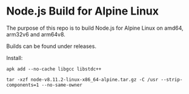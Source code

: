 # Node.js Build for Alpine Linux

The purpose of this repo is to build Node.js for Alpine Linux on amd64, arm32v6 and arm64v8.

Builds can be found under releases.

Install:

```
apk add --no-cache libgcc libstdc++

tar -xzf node-v8.11.2-linux-x86_64-alpine.tar.gz -C /usr --strip-components=1 --no-same-owner
```

